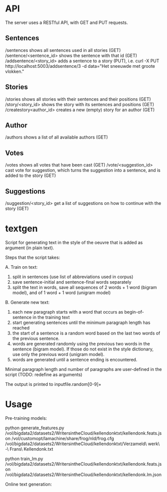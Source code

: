# API

The server uses a RESTful API, with GET and PUT requests.

## Sentences

/sentences shows all sentences used in all stories (GET)
/sentence/<sentence_id> shows the sentence with that id (GET)
/addsentence/<story_id> adds a sentence to a story (PUT), i.e. curl -X PUT http://localhost:5003/addsentence/3 -d data="Het sneeuwde met groote vlokken."

## Stories

/stories shows all stories with their sentences and their positions (GET)
/story/<story_id> shows the story with its sentences and positions (GET)
/createstory<author_id> creates a new (empty) story for an author (GET)

## Author

/authors shows a list of all available authors (GET)

## Votes

/votes shows all votes that have been cast (GET)
/vote/<suggestion_id> cast vote for suggestion, which turns the suggestion into a sentence, and is added to the story (GET)

## Suggestions

/suggestion/<story_id> get a list of suggestions on how to continue with the story (GET)


# textgen
Script for generating text in the style of the oeuvre that is added as argument (in plain text).

Steps that the script takes:

A. Train on text:
 1. split in sentences (use list of abbreviations used in corpus)
 2. save sentence-initial and sentence-final words separately
 3. split the text in words, save all sequences of 2 words + 1 word (bigram model), and of 1 word + 1 word (unigram model)

B. Generate new text:
 1. each new paragraph starts with a word that occurs as begin-of-sentence in the training text
 2. start generating sentences until the minimum paragraph length has reached
 3. the start of a sentence is a random word based on the last two words of the previous sentence.
 4. words are generated randomly using the previous two words in the sentence (bigram model). If those do not exist in the style dictionary, use only the previous word (unigram model).
 5. words are generated until a sentence ending is encountered.

Minimal paragraph length and number of paragraphs are user-defined in the script (TODO: redefine as arguments)

The output is printed to inputfile.random[0-9]+


# Usage

Pre-training models:

python generate_features.py /vol/bigdata2/datasets2/WritersintheCloud/kellendonktxt/kellendonk.feats.json /vol/customopt/lamachine/share/frog/nld/frog.cfg /vol/bigdata2/datasets2/WritersintheCloud/kellendonktxt/Verzameld\ werk\ -\ Frans\ Kellendonk.txt

python train_lm.py /vol/bigdata2/datasets2/WritersintheCloud/kellendonktxt/kellendonk.feats.json /vol/bigdata2/datasets2/WritersintheCloud/kellendonktxt/kellendonk.lm.json

Online text generation:
